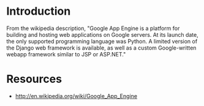 # Introduction #

From the wikipedia description, "Google App Engine is a platform for building and hosting web applications on Google servers.  At its launch date, the only supported programming language was Python. A limited version of the Django web framework is available, as well as a custom Google-written webapp framework similar to JSP or ASP.NET."

# Resources #

  * http://en.wikipedia.org/wiki/Google_App_Engine
